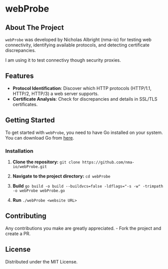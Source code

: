 # webProbe

## About The Project
`webProbe` was developed by Nicholas Albright (nma-io) for testing web connectivity, identifying available protocols, and detecting certificate discrepancies. 

I am using it to test connectivy though security proxies. 

## Features
- **Protocol Identification**: Discover which HTTP protocols (HTTP/1.1, HTTP/2, HTTP/3) a web server supports.
- **Certificate Analysis**: Check for discrepancies and details in SSL/TLS certificates.


## Getting Started
To get started with `webProbe`, you need to have Go installed on your system. You can download Go from [here](https://golang.org/dl/).

### Installation
1. **Clone the repository:**
   `git clone https://github.com/nma-io/webProbe.git`

2. **Navigate to the project directory:**
    `cd webProbe`

3. **Build** 
 `go build -o build --buildvcs=false -ldflags="-s -w" -trimpath -o webProbe webProbe.go`

4. **Run**
    `./webProbe <website URL>`


## Contributing
Any contributions you make are greatly appreciated. - Fork the project and create a PR. 


## License
Distributed under the MIT License. 
